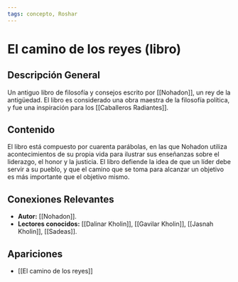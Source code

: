 ```yaml
---
tags: concepto, Roshar
---
```


# El camino de los reyes (libro)

## Descripción General
Un antiguo libro de filosofía y consejos escrito por [[Nohadon]], un rey de la antigüedad. El libro es considerado una obra maestra de la filosofía política, y fue una inspiración para los [[Caballeros Radiantes]].

## Contenido
El libro está compuesto por cuarenta parábolas, en las que Nohadon utiliza acontecimientos de su propia vida para ilustrar sus enseñanzas sobre el liderazgo, el honor y la justicia. El libro defiende la idea de que un líder debe servir a su pueblo, y que el camino que se toma para alcanzar un objetivo es más importante que el objetivo mismo.

## Conexiones Relevantes
* **Autor:** [[Nohadon]].
* **Lectores conocidos:** [[Dalinar Kholin]], [[Gavilar Kholin]], [[Jasnah Kholin]], [[Sadeas]].

## Apariciones
* [[El camino de los reyes]]
